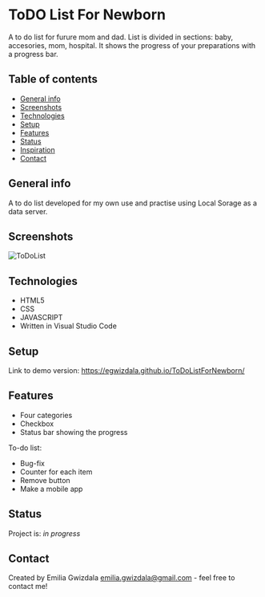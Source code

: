 # ToDO List For Newborn
A to do list for furure mom and dad. List is divided in sections: baby, accesories, mom, hospital. It shows the progress of your preparations with a progress bar.

## Table of contents
* [General info](#general-info)
* [Screenshots](#screenshots)
* [Technologies](#technologies)
* [Setup](#setup)
* [Features](#features)
* [Status](#status)
* [Inspiration](#inspiration)
* [Contact](#contact)

## General info
A to do list developed for my own use and practise using Local Sorage as a data server. 

## Screenshots
![ToDoList](./img/ToDO.png)

## Technologies
* HTML5
* CSS
* JAVASCRIPT
* Written in Visual Studio Code

## Setup
Link to demo version: https://egwizdala.github.io/ToDoListForNewborn/

## Features
* Four categories
* Checkbox
* Status bar showing the progress

To-do list:
* Bug-fix
* Counter for each item
* Remove button
* Make a mobile app

## Status
Project is: _in progress_

## Contact
Created by Emilia Gwizdala [emilia.gwizdala@gmail.com](https://www.flynerd.pl/) - feel free to contact me!
